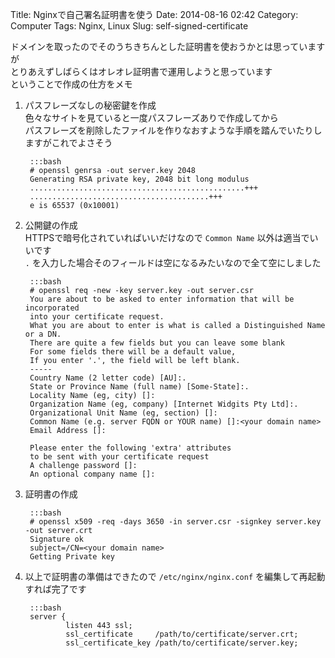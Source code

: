 Title: Nginxで自己署名証明書を使う
Date: 2014-08-16 02:42
Category: Computer
Tags: Nginx, Linux
Slug: self-signed-certificate

ドメインを取ったのでそのうちきちんとした証明書を使おうかとは思っていますが  
とりあえずしばらくはオレオレ証明書で運用しようと思っています  
ということで作成の仕方をメモ

1. パスフレーズなしの秘密鍵を作成  
色々なサイトを見ていると一度パスフレーズありで作成してから  
パスフレーズを削除したファイルを作りなおすような手順を踏んでいたりしますがこれでよさそう

        :::bash
        # openssl genrsa -out server.key 2048
        Generating RSA private key, 2048 bit long modulus
        ................................................+++
        ........................................+++
        e is 65537 (0x10001)

1. 公開鍵の作成  
HTTPSで暗号化されていればいいだけなので `Common Name` 以外は適当でいいです  
`.` を入力した場合そのフィールドは空になるみたいなので全て空にしました

        :::bash
        # openssl req -new -key server.key -out server.csr
        You are about to be asked to enter information that will be incorporated
        into your certificate request.
        What you are about to enter is what is called a Distinguished Name or a DN.
        There are quite a few fields but you can leave some blank
        For some fields there will be a default value,
        If you enter '.', the field will be left blank.
        -----
        Country Name (2 letter code) [AU]:.
        State or Province Name (full name) [Some-State]:.
        Locality Name (eg, city) []:
        Organization Name (eg, company) [Internet Widgits Pty Ltd]:.
        Organizational Unit Name (eg, section) []:
        Common Name (e.g. server FQDN or YOUR name) []:<your domain name>
        Email Address []:
        
        Please enter the following 'extra' attributes
        to be sent with your certificate request
        A challenge password []:
        An optional company name []:

1. 証明書の作成

        :::bash
        # openssl x509 -req -days 3650 -in server.csr -signkey server.key -out server.crt
        Signature ok
        subject=/CN=<your domain name>
        Getting Private key

1. 以上で証明書の準備はできたので `/etc/nginx/nginx.conf` を編集して再起動すれば完了です

        :::bash
        server {
                listen 443 ssl;
                ssl_certificate     /path/to/certificate/server.crt;
                ssl_certificate_key /path/to/certificate/server.key;
